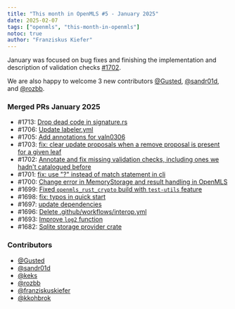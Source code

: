 ```yaml
---
title: "This month in OpenMLS #5 - January 2025"
date: 2025-02-07
tags: ["openmls", "this-month-in-openmls"]
notoc: true
author: "Franziskus Kiefer"
---
```


January was focused on bug fixes and finishing the implementation and description
of validation checks [#1702](https://github.com/openmls/openmls/pull/1702).

We are also happy to welcome 3 new contributors [@Gusted](https://github.com/Gusted),
[@sandr01d](https://github.com/sandr01d), and [@rozbb](https://github.com/rozbb).

### Merged PRs January 2025
* #1713: [Drop dead code in signature.rs](https://github.com/openmls/openmls/pull/1713)
* #1706: [Update labeler.yml](https://github.com/openmls/openmls/pull/1706)
* #1705: [Add annotations for valn0306](https://github.com/openmls/openmls/pull/1705)
* #1703: [fix: clear update proposals when a remove proposal is present for a given leaf](https://github.com/openmls/openmls/pull/1703)
* #1702: [Annotate and fix missing validation checks, including ones we hadn't catalogued before](https://github.com/openmls/openmls/pull/1702)
* #1701: [fix: use "?" instead of match statement in cli](https://github.com/openmls/openmls/pull/1701)
* #1700: [Change error in MemoryStorage and result handling in OpenMLS](https://github.com/openmls/openmls/pull/1700)
* #1699: [Fixed `openmls_rust_crypto` build with `test-utils` feature](https://github.com/openmls/openmls/pull/1699)
* #1698: [fix: typos in quick start](https://github.com/openmls/openmls/pull/1698)
* #1697: [update dependencies](https://github.com/openmls/openmls/pull/1697)
* #1696: [Delete .github/workflows/interop.yml](https://github.com/openmls/openmls/pull/1696)
* #1693: [Improve `log2` function](https://github.com/openmls/openmls/pull/1693)
* #1682: [Sqlite storage provider crate](https://github.com/openmls/openmls/pull/1682)

### Contributors
* [@Gusted](https://github.com/Gusted)
* [@sandr01d](https://github.com/sandr01d)
* [@keks](https://github.com/keks)
* [@rozbb](https://github.com/rozbb)
* [@franziskuskiefer](https://github.com/franziskuskiefer)
* [@kkohbrok](https://github.com/kkohbrok)
